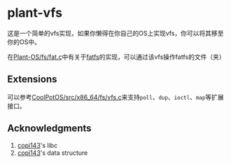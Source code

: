 # plant-vfs

这是一个简单的vfs实现，如果你懒得在你自己的OS上实现vfs，你可以将其移至你的OS中。

在[Plant-OS/fs/fat.c](https://github.com/plos-clan/Plant-OS/blob/main/src/fs/fat.c)中有关于[fatfs](https://github.com/abbrev/fatfs)的实现，可以通过该vfs操作fatfs的文件（夹）

## Extensions

可以参考[CoolPotOS/src/x86_64/fs/vfs.c](https://github.com/plos-clan/CoolPotOS/blob/main/src/x86_64/fs/vfs.c)来支持`poll`、`dup`、`ioctl`、`map`等扩展接口。

## Acknowledgments
1. [copi143](https://github.com/copi143)'s libc
2. [copi143](https://github.com/copi143)'s data structure
